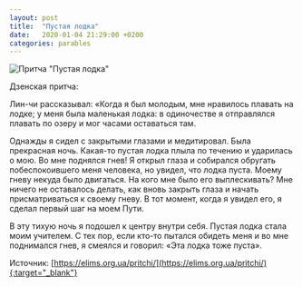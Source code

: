 ```yaml
---
layout: post
title:  "Пустая лодка"
date:   2020-01-04 21:29:00 +0200
categories: parables
---
```

![Притча "Пустая лодка"]({{site.assets_prefix}}/assets/pritcha-pustaya-lodka.jpg)

Дзенская притча: 

Лин-чи рассказывал: «Когда я был молодым, мне нравилось плавать на лодке; у меня была маленькая лодка: в одиночестве я отправлялся плавать по озеру и мог часами оставаться там.

Однажды я сидел с закрытыми глазами и медитировал. Была прекрасная ночь. Какая-то пустая лодка плыла по течению и ударилась о мою. Во мне поднялся гнев! Я открыл глаза и собирался обругать побеспокоившего меня человека, но увидел, что лодка пуста. Моему гневу некуда было двигаться. На кого мне было его выплескивать? Мне ничего не оставалось делать, как вновь закрыть глаза и начать присматриваться к своему гневу. В тот момент, когда я увидел его, я сделал первый шаг на моем Пути.

В эту тихую ночь я подошел к центру внутри себя. Пустая лодка стала моим учителем. С тех пор, если кто-то пытался обидеть меня и во мне поднимался гнев, я смеялся и говорил: «Эта лодка тоже пуста».

Источник: [https://elims.org.ua/pritchi/](https://elims.org.ua/pritchi/){:target="_blank"}